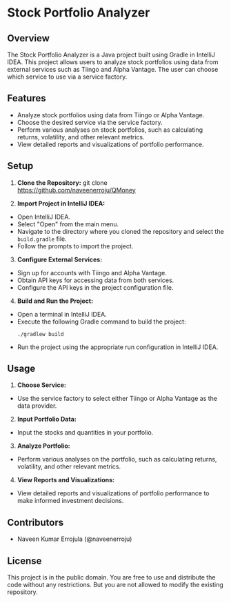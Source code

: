 # Stock Portfolio Analyzer

## Overview

The Stock Portfolio Analyzer is a Java project built using Gradle in IntelliJ IDEA. This project allows users to analyze stock portfolios using data from external services such as Tiingo and Alpha Vantage. The user can choose which service to use via a service factory.

## Features

- Analyze stock portfolios using data from Tiingo or Alpha Vantage.
- Choose the desired service via the service factory.
- Perform various analyses on stock portfolios, such as calculating returns, volatility, and other relevant metrics.
- View detailed reports and visualizations of portfolio performance.

## Setup

1. **Clone the Repository:**
   git clone https://github.com/naveenerroju/QMoney

2. **Import Project in IntelliJ IDEA:**
- Open IntelliJ IDEA.
- Select "Open" from the main menu.
- Navigate to the directory where you cloned the repository and select the `build.gradle` file.
- Follow the prompts to import the project.

3. **Configure External Services:**
- Sign up for accounts with Tiingo and Alpha Vantage.
- Obtain API keys for accessing data from both services.
- Configure the API keys in the project configuration file.

4. **Build and Run the Project:**
- Open a terminal in IntelliJ IDEA.
- Execute the following Gradle command to build the project:
  ```
  ./gradlew build
  ```
- Run the project using the appropriate run configuration in IntelliJ IDEA.

## Usage

1. **Choose Service:**
- Use the service factory to select either Tiingo or Alpha Vantage as the data provider.

2. **Input Portfolio Data:**
- Input the stocks and quantities in your portfolio.

3. **Analyze Portfolio:**
- Perform various analyses on the portfolio, such as calculating returns, volatility, and other relevant metrics.

4. **View Reports and Visualizations:**
- View detailed reports and visualizations of portfolio performance to make informed investment decisions.

## Contributors

- Naveen Kumar Errojula (@naveenerroju)

## License

This project is in the public domain. You are free to use and distribute the code without any restrictions. But you are not allowed to modify the existing repository.

